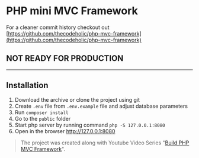 # PHP mini MVC Framework

For a cleaner commit history checkout out [https://github.com/thecodeholic/php-mvc-framework](https://github.com/thecodeholic/php-mvc-framework) 

## NOT READY FOR PRODUCTION

----

## Installation

1. Download the archive or clone the project using git
1. Create `.env` file from `.env.example` file and adjust database parameters
1. Run `composer install`
1. Go to the `public` folder
1. Start php server by running command `php -S 127.0.0.1:8080`
1. Open in the browser http://127.0.0.1:8080


> The project was created along with Youtube Video Series "[Build PHP MVC Framework](https://www.youtube.com/playlist?list=PLLQuc_7jk__Uk_QnJMPndbdKECcTEwTA1)".
